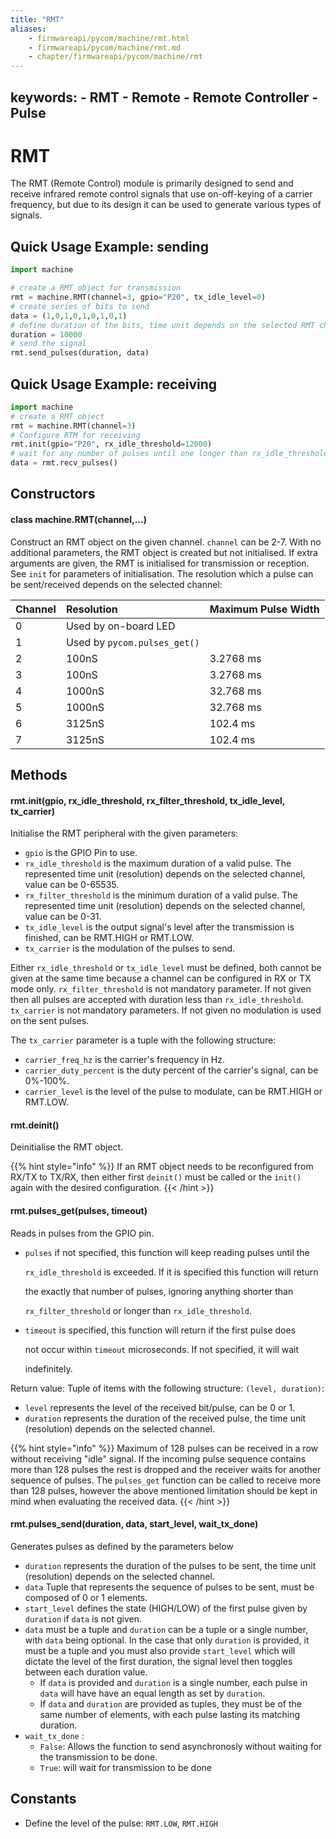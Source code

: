 ```yaml
---
title: "RMT"
aliases:
    - firmwareapi/pycom/machine/rmt.html
    - firmwareapi/pycom/machine/rmt.md
    - chapter/firmwareapi/pycom/machine/rmt
---
```

  keywords:
    - RMT
    - Remote
    - Remote Controller
    - Pulse
---

# RMT

The RMT (Remote Control) module is primarily designed to send and receive infrared remote control signals that use on-off-keying of a carrier frequency, but due to its design it can be used to generate various types of signals.

## Quick Usage Example: sending

```python
import machine

# create a RMT object for transmission
rmt = machine.RMT(channel=3, gpio="P20", tx_idle_level=0)
# create series of bits to send    
data = (1,0,1,0,1,0,1,0,1)
# define duration of the bits, time unit depends on the selected RMT channel  
duration = 10000
# send the signal                                         
rmt.send_pulses(duration, data)
```

## Quick Usage Example: receiving

```python
import machine
# create a RMT object
rmt = machine.RMT(channel=3)
# Configure RTM for receiving
rmt.init(gpio="P20", rx_idle_threshold=12000)     
# wait for any number of pulses until one longer than rx_idle_threshold        
data = rmt.recv_pulses()
```

## Constructors

#### class machine.RMT(channel,...)

Construct an RMT object on the given channel. `channel` can be 2-7. With no additional parameters, the RMT object is created but not initialised. If extra arguments are given, the RMT is initialised for transmission or reception. See `init` for parameters of initialisation. The resolution which a pulse can be sent/received depends on the selected channel:

| Channel | Resolution | Maximum Pulse Width |
| :--- | :--- | :--- |
| 0 | Used by on-board LED |  |
| 1 | Used by `pycom.pulses_get()` |  |
| 2 | 100nS | 3.2768 ms |
| 3 | 100nS | 3.2768 ms |
| 4 | 1000nS | 32.768 ms |
| 5 | 1000nS | 32.768 ms |
| 6 | 3125nS | 102.4   ms |
| 7 | 3125nS | 102.4   ms |

## Methods

#### rmt.init(gpio, rx\_idle\_threshold, rx\_filter\_threshold, tx\_idle\_level, tx\_carrier)

Initialise the RMT peripheral with the given parameters:

* `gpio` is the GPIO Pin to use.
* `rx_idle_threshold` is the maximum duration of a valid pulse. The represented time unit (resolution) depends on the selected channel, value can be 0-65535.
* `rx_filter_threshold` is the minimum duration of a valid pulse. The represented time unit (resolution) depends on the selected channel, value can be 0-31.
* `tx_idle_level` is the output signal's level after the transmission is finished, can be RMT.HIGH or RMT.LOW.
* `tx_carrier` is the modulation of the pulses to send.

Either `rx_idle_threshold` or `tx_idle_level` must be defined, both cannot be given at the same time because a channel can be configured in RX or TX mode only. `rx_filter_threshold` is not mandatory parameter. If not given then all pulses are accepted with duration less than `rx_idle_threshold`. `tx_carrier` is not mandatory parameters. If not given no modulation is used on the sent pulses.

The `tx_carrier` parameter is a tuple with the following structure:

* `carrier_freq_hz` is the carrier's frequency in Hz.
* `carrier_duty_percent` is the duty percent of the carrier's signal, can be 0%-100%.
* `carrier_level` is the level of the pulse to modulate, can be RMT.HIGH or RMT.LOW.

#### rmt.deinit()

Deinitialise the RMT object.

{{% hint style="info" %}}
If an RMT object needs to be reconfigured from RX/TX to TX/RX, then either first `deinit()` must be called or the `init()` again with the desired configuration.
{{< /hint >}}

#### rmt.pulses\_get(pulses, timeout)

Reads in pulses from the GPIO pin.

* `pulses` if not specified, this function will keep reading pulses until the

  `rx_idle_threshold` is exceeded. If it is specified this function will return

  the exactly that number of pulses, ignoring anything shorter than

  `rx_filter_threshold` or longer than `rx_idle_threshold`.

* `timeout` is specified, this function will return if the first pulse does

  not occur within `timeout` microseconds. If not specified, it will wait

  indefinitely.

Return value: Tuple of items with the following structure: `(level, duration)`:

* `level` represents the level of the received bit/pulse, can be 0 or 1.
* `duration` represents the duration of the received pulse, the time unit (resolution) depends on the selected channel.

{{% hint style="info" %}}
Maximum of 128 pulses can be received in a row without receiving "idle" signal. If the incoming pulse sequence contains more than 128 pulses the rest is dropped and the receiver waits for another sequence of pulses. The `pulses_get` function can be called to receive more than 128 pulses, however the above mentioned limitation should be kept in mind when evaluating the received data.
{{< /hint >}}

#### rmt.pulses\_send(duration, data, start\_level, wait\_tx\_done)

Generates pulses as defined by the parameters below

* `duration` represents the duration of the pulses to be sent, the time unit (resolution) depends on the selected channel.
* `data` Tuple that represents the sequence of pulses to be sent, must be composed of 0 or 1 elements.
* `start_level` defines the state (HIGH/LOW) of the first pulse given by `duration` if `data` is not given.
* `data` must be a tuple and `duration` can be a tuple or a single number, with `data` being optional. In the case that only `duration` is provided, it must be a tuple and you must also provide `start_level` which will dictate the level of the first duration, the signal level then toggles between each duration value.
  * If `data` is provided and `duration` is a single number, each pulse in `data` will have have an equal length as set by `duration`.
  * If `data` and `duration` are provided as tuples, they must be of the same number of elements, with each pulse lasting its matching duration.
* `wait_tx_done` :
  * `False`: Allows the function to send asynchronosly without waiting for the transmission to be done.
  * `True`: will wait for transmission to be done

## Constants

* Define the level of the pulse: `RMT.LOW`, `RMT.HIGH`

